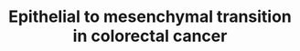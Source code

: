 ---
annotations:
- id: CL:0011108
  parent: animal cell
  type: Cell Type Ontology
  value: colon epithelial cell
- id: DOID:14566
  parent: disease of cellular proliferation
  type: Disease Ontology
  value: disease of cellular proliferation
- id: DOID:9256
  parent: disease of cellular proliferation
  type: Disease Ontology
  value: colorectal cancer
- id: PW:0000605
  parent: disease pathway
  type: Pathway Ontology
  value: cancer pathway
authors:
- Khanspers
- AlexanderPico
- AMTan
- Fehrhart
- Finterly
communities:
- CPTAC
- CPTAC
description: 'Epithelial to mesenchymal transition (EMT) is a process during which
  cells lose their epithelial characteristics, and gain mesenchymal properties, such
  as increased motility. In colorectal cancer (CRC), EMT is associated with an invasive
  or metastatic phenotype. During EMT, tumor cells undergo tight junction dissolution,
  disruption of apical–basal polarity, and reorganization of the cytoskeletal architecture,
  which enable cells to develop an invasive phenotype. In cancer cells, EMT is abnormally
  regulated by extracellular stimuli derived from the tumor microenvironment, including
  growth factors and inflammatory cytokines, along with intra-tumoral physical stresses
  such as hypoxia. Therefore, EMT programming allows tumor cells to adapt to the constant
  changes of the human tumor microenvironment, and thus to successfully metastasize.
  This pathway summarizes the major signaling pathways and inducers that promote EMT
  in CRC.  A set of core transcription factors regulate EMT: SNAIL family of zinc-finger
  transcription factors SNAIL/SLUG; the zinc finger E-box binding homeobox (ZEB) family
  of transcription factors ZEB1/ZEB2, and the TWIST family of basic helix-loop-helix
  (bHLH) transcription factors TWIST1/TWIST2.  (Adapted from Vu et al.)  Proteins
  on this pathway have targeted assays available via the [https://assays.cancer.gov/available_assays?wp_id=WP4239
  CPTAC Assay Portal]'
last-edited: 2021-06-08
ndex: 090c5780-8b6a-11eb-9e72-0ac135e8bacf
organisms:
- Homo sapiens
redirect_from:
- /index.php/Pathway:WP4239
- /instance/WP4239
revision: null
schema-jsonld:
- '@context': https://schema.org/
  '@id': https://wikipathways.github.io/pathways/WP4239.html
  '@type': Dataset
  creator:
    '@type': Organization
    name: WikiPathways
  description: 'Epithelial to mesenchymal transition (EMT) is a process during which
    cells lose their epithelial characteristics, and gain mesenchymal properties,
    such as increased motility. In colorectal cancer (CRC), EMT is associated with
    an invasive or metastatic phenotype. During EMT, tumor cells undergo tight junction
    dissolution, disruption of apical–basal polarity, and reorganization of the cytoskeletal
    architecture, which enable cells to develop an invasive phenotype. In cancer cells,
    EMT is abnormally regulated by extracellular stimuli derived from the tumor microenvironment,
    including growth factors and inflammatory cytokines, along with intra-tumoral
    physical stresses such as hypoxia. Therefore, EMT programming allows tumor cells
    to adapt to the constant changes of the human tumor microenvironment, and thus
    to successfully metastasize. This pathway summarizes the major signaling pathways
    and inducers that promote EMT in CRC.  A set of core transcription factors regulate
    EMT: SNAIL family of zinc-finger transcription factors SNAIL/SLUG; the zinc finger
    E-box binding homeobox (ZEB) family of transcription factors ZEB1/ZEB2, and the
    TWIST family of basic helix-loop-helix (bHLH) transcription factors TWIST1/TWIST2.  (Adapted
    from Vu et al.)  Proteins on this pathway have targeted assays available via the
    [https://assays.cancer.gov/available_assays?wp_id=WP4239 CPTAC Assay Portal]'
  keywords:
  - AKT1
  - AKT2
  - AKT3
  - CDH1
  - CDH2
  - CDKL2
  - CLDN1
  - CLDN10
  - CLDN11
  - CLDN12
  - CLDN14
  - CLDN15
  - CLDN16
  - CLDN17
  - CLDN18
  - CLDN19
  - CLDN2
  - CLDN20
  - CLDN22
  - CLDN23
  - CLDN24
  - CLDN3
  - CLDN4
  - CLDN5
  - CLDN6
  - CLDN7
  - CLDN8
  - CLDN9
  - COL4A1
  - COL4A2
  - COL4A3
  - COL4A4
  - COL4A5
  - COL4A6
  - CRB3
  - CTDSP1
  - CTNNB1
  - Ca2+
  - Claudins
  - Collagen
  - Cytokeratins
  - DLK1
  - DLL1
  - DLL3
  - DLL4
  - DSP
  - EED
  - EIF5A2
  - EZH2
  - FMNL2
  - FN1
  - FOXC2
  - FOXM1
  - FOXQ1
  - FZD1
  - FZD10
  - FZD2
  - FZD3
  - FZD4
  - FZD5
  - FZD6
  - FZD7
  - FZD8
  - FZD9
  - GDF15
  - GRB2
  - GSK3B
  - HIF1A
  - HRAS
  - ID1
  - ID2
  - ITGA5
  - JAG1
  - JAG2
  - JUP
  - KRAS
  - LATS2
  - LRP5
  - LRP6
  - MAP2K1
  - MAP2K2
  - MAP2K3
  - MAP2K4
  - MAP2K6
  - MAPK1
  - MAPK11
  - MAPK12
  - MAPK13
  - MAPK14
  - MAPK3
  - MAPK8
  - MEF2D
  - MMP15
  - MMP2
  - MMP9
  - MMPs
  - MPP5
  - NOTCH1
  - NOTCH2
  - NOTCH3
  - NOTCH4
  - NR2C2
  - NRP2
  - NUBPL
  - OCLN
  - PAK1
  - PDCD6
  - PIK3CA
  - PIK3CB
  - PIK3CD
  - PIK3R1
  - PIK3R2
  - PIK3R3
  - PKD1
  - PKP1
  - PKP2
  - PROX1
  - RAF1
  - RBBP4
  - RBPJ
  - SHC1
  - SMAD2
  - SMAD3
  - SMAD4
  - SNAI1
  - SNAI2
  - SOS1
  - SOS2
  - SPARC
  - STRAP
  - SUZ12
  - TGFB1
  - TGFB2
  - TGFB3
  - TGFBR1
  - TGFBR2
  - TJP1
  - TMPRSS4
  - TP53
  - TRAF6
  - TUSC3
  - TWIST1
  - TWIST2
  - 'Tyrosine kinase '
  - VTN
  - WNT1
  - WNT10A
  - WNT10B
  - WNT11
  - WNT16
  - WNT2
  - WNT2B
  - WNT3
  - WNT3A
  - WNT4
  - WNT5A
  - WNT5B
  - WNT6
  - WNT7A
  - WNT7B
  - WNT8A
  - WNT8B
  - WNT9A
  - WNT9B
  - ZEB1
  - ZEB2
  - pre-miR-9-2
  - receptors
  license: CC0
  name: Epithelial to mesenchymal transition in colorectal cancer
seo: CreativeWork
title: Epithelial to mesenchymal transition in colorectal cancer
wpid: WP4239
---